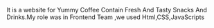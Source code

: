 It is a website for Yummy Coffee Contain Fresh And Tasty
Snacks And Drinks.My role was in Frontend Team ,we used
Html,CSS,JavaScripts
